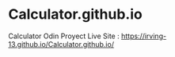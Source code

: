 # Calculator.github.io
Calculator Odin Proyect
Live Site : https://irving-13.github.io/Calculator.github.io/
